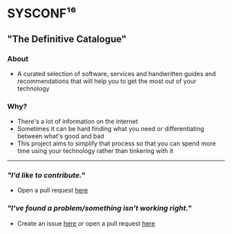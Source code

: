 # SYSCONF¹⁶
## "The Definitive Catalogue"

### About
- A curated selection of software, services and handwritten guides and recommendations that will help you to get the most out of your technology

### Why?
- There's a lot of information on the internet
- Sometimes it can be hard finding what you need or differentiating between what's good and bad
- This project aims to simplify that process so that you can spend more time using your technology rather than tinkering with it

<hr>

### *"I'd like to contribute."*
- Open a pull request [here](https://github.com/sysconf16/sysconf16.github.io/pulls)

### *"I've found a problem/something isn't working right."*
- Create an issue [here](https://github.com/sysconf16/sysconf16.github.io/issues) or open a pull request [here](https://github.com/sysconf16/sysconf16.github.io/pulls)